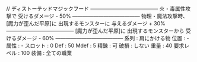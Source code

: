 // ディストーテッドマジックフード
―――――――――――――
火・毒属性攻撃で
受けるダメージ - 50%
―――――――――――――
物理・魔法攻撃時、
[魔力が歪んだ平原]に
出現するモンスターに
与えるダメージ + 30%
―――――――――――――
[魔力が歪んだ平原]に
出現するモンスターから
受けるダメージ - 60%
―――――――――――――
系列 : 肩にかける物
位置 : -
属性 : - スロット : 0
Def : 50 Mdef : 5
精錬 : 可 破損 : しない
重量 : 40
要求レベル : 100
装備 : 全ての職業